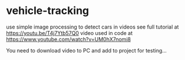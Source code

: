 # vehicle-tracking
use simple image processing to detect cars in videos
see full tutorial at https://youtu.be/T4j7Ytb57Q0
video used in code at https://www.youtube.com/watch?v=UM0hX7nomi8

You need to download video to PC and add to project for testing...
